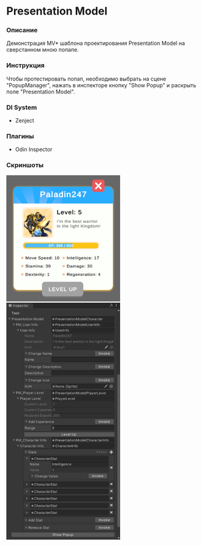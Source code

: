 # Presentation Model

### Описание
Демонстрация MV* шаблона проектирования Presentation Model на сверстанном мною попапе.

### Инструкция
Чтобы протестировать попап, необходимо выбрать на сцене "PopupManager", нажать в инспекторе кнопку "Show Popup" и раскрыть поле "Presentation Model".

### DI System
- Zenject

### Плагины
- Odin Inspector

### Скриншоты
<img src="Assets/Resources/PM1.png" width="300">\
<img src="Assets/Resources/PM2.png" width="300">
